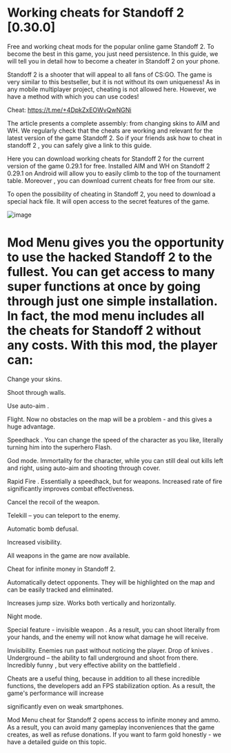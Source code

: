 # Working cheats for Standoff 2 [0.30.0]
Free and working cheat mods for the popular online game Standoff 2. To become the best in this game, you just need persistence. In this guide, we will tell you in detail how to become a cheater in Standoff 2 on your phone.

Standoff 2 is a shooter that will appeal to all fans of CS:GO. The game is very similar to this bestseller, but it is not without its own uniqueness! As in any mobile multiplayer project, cheating is not allowed here. However, we have a method with which you can use codes!

Cheat: https://t.me/+4DpkZxEOWvQwNGNi

The article presents a complete assembly: from changing skins to AIM and WH. We regularly check that the cheats are working and relevant for the latest version of the game Standoff 2. So if your friends ask how to cheat in standoff 2 , you can safely give a link to this guide.


Here you can download working cheats for Standoff 2 for the current version of the game 0.29.1 for free. Installed AIM and WH on Standoff 2 0.29.1 on Android will allow you to easily climb to the top of the tournament table. Moreover , you can download current cheats for free from our site.

To open the possibility of cheating in Standoff 2, you need to download a special hack file. It will open access to the secret features of the game.

![image](https://github.com/user-attachments/assets/87f0add5-7f78-4828-83fb-50fdd330013d)

# Mod Menu gives you the opportunity to use the hacked Standoff 2 to the fullest. You can get access to many super functions at once by going through just one simple installation. In fact, the mod menu includes all the cheats for Standoff 2 without any costs. With this mod, the player can:

Change your skins.

Shoot through walls.

Use auto-aim .

Flight. Now no obstacles on the map will be a problem - and this gives a huge advantage.

Speedhack . You can change the speed of the character as you like, literally turning him into the superhero Flash.

God mode. Immortality for the character, while you can still deal out kills left and right, using auto-aim and shooting through cover.

Rapid Fire . Essentially a speedhack, but for weapons. Increased rate of fire significantly improves combat effectiveness.

Cancel the recoil of the weapon.

Telekill – you can teleport to the enemy.

Automatic bomb defusal.

Increased visibility.

All weapons in the game are now available.

Cheat for infinite money in Standoff 2.

Automatically detect opponents. They will be highlighted on the map and can be easily tracked and eliminated.

Increases jump size. Works both vertically and horizontally.

Night mode.

Special feature - invisible weapon . As a result, you can shoot literally from your hands, and the enemy will not know what damage he will receive.

Invisibility. Enemies run past without noticing the player.
Drop of knives .
Underground – the ability to fall underground and shoot from there. Incredibly funny , but very  effective ability on the battlefield .

Cheats are a useful thing, because in addition to all these incredible functions, the developers add an FPS stabilization option. As a result, the game's performance will increase 

significantly even on weak smartphones.


Mod Menu cheat for Standoff 2 opens access to infinite money and ammo. As a result, you can avoid many gameplay inconveniences that the game creates, as well as refuse donations. If you want to farm gold honestly - we have a detailed guide on this topic.
